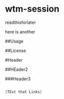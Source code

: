 # wtm-session

readthisforlater

here is another 

##Usage 

##License

#Header

##HEader2

###Header3

```Java 

{TExt that Links}
